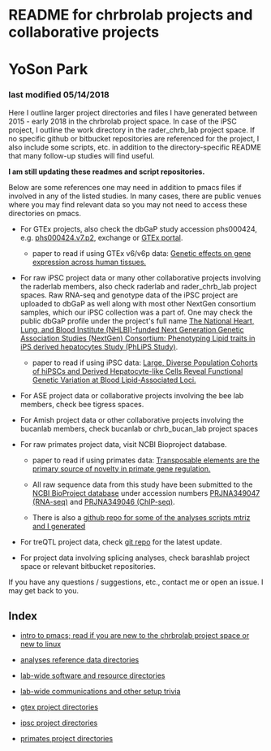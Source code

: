 

# README for chrbrolab projects and collaborative projects
# YoSon Park

### last modified 05/14/2018

Here I outline larger project directories and files I have generated between 2015 - early 2018 in the chrbrolab project space. In case of the iPSC project, I outline the work directory in the rader_chrb_lab project space. If no specific github or bitbucket repositories are referenced for the project, I also include some scripts, etc. in addition to the directory-specific README that many follow-up studies will find useful. 

**I am still updating these readmes and script repositories.**


Below are some references one may need in addition to pmacs files if involved in any of the listed studies. In many cases, there are public venues where you may find relevant data so you may not need to access these directories on pmacs.



* For GTEx projects, also check the dbGaP study accession phs000424, e.g. [phs000424.v7.p2](https://www.ncbi.nlm.nih.gov/projects/gap/cgi-bin/study.cgi?study_id=phs000424.v7.p2), exchange or [GTEx portal](https://gtexportal.org/home/). 

  * paper to read if using GTEx v6/v6p data: [Genetic effects on gene expression across human tissues.](https://www.ncbi.nlm.nih.gov/pubmed/29022597)


* For raw iPSC project data or many other collaborative projects involving the raderlab members, also check raderlab and rader_chrb_lab project spaces. Raw RNA-seq and genotype data of the iPSC project are uploaded to dbGaP as well along with most other NextGen consortium samples, which our iPSC collection was a part of. One may check the public dbGaP profile under the project's full name [The National Heart, Lung, and Blood Institute (NHLBI)-funded Next Generation Genetic Association Studies (NextGen) Consortium: Phenotyping Lipid traits in iPS derived hepatocytes Study (PhLiPS Study)](https://www.ncbi.nlm.nih.gov/projects/gap/cgi-bin/study.cgi?study_id=phs001341.v1.p1).

  * paper to read if using iPSC data: [Large, Diverse Population Cohorts of hiPSCs and Derived Hepatocyte-like Cells Reveal Functional Genetic Variation at Blood Lipid-Associated Loci.](https://www.ncbi.nlm.nih.gov/pubmed/28388432)


* For ASE project data or collaborative projects involving the bee lab members, check bee tigress spaces.


* For Amish project data or other collaborative projects involving the bucanlab members, check bucanlab or chrb_bucan_lab project spaces


* For raw primates project data, visit NCBI Bioproject database. 

  * paper to read if using primates data: [Transposable elements are the primary source of novelty in primate gene regulation.](https://www.ncbi.nlm.nih.gov/pubmed/28855262)

  * All raw sequence data from this study have been submitted to the [NCBI BioProject database](https://www.ncbi.nlm.nih.gov/bioproject/) under accession numbers [PRJNA349047 (RNA-seq)](https://www.ncbi.nlm.nih.gov/bioproject/?term=PRJNA349047) and [PRJNA349046 (ChIP-seq)](https://www.ncbi.nlm.nih.gov/bioproject/?term=PRJNA349046).
  * There is also a [github repo for some of the analyses scripts mtriz and I generated](https://github.com/ypar/cre_evo_primates)


* For treQTL project data, check [git repo](https://github.com/ypar/treqtl) for the latest update.


* For project data involving splicing analyses, check barashlab project space or relevant bitbucket repositories.



If you have any questions / suggestions, etc., contact me or open an issue. I may get back to you.



## Index

<!--ts-->

* [intro to pmacs; read if you are new to the chrbrolab project space or new to linux](https://github.com/ypar/chrbrolab/blob/master/onboarding/welcome2cdb_v0.1.md)

* [analyses reference data directories](https://github.com/ypar/chrbrolab/blob/master/general/README_reference.md)

* [lab-wide software and resource directories](https://github.com/ypar/chrbrolab/blob/master/general/README_bin.md)

* [lab-wide communications and other setup trivia](https://github.com/ypar/chrbrolab/blob/master/general/README_comm.md)

* [gtex project directories](https://github.com/ypar/chrbrolab/blob/master/gtex/README_gtex.md)

* [ipsc project directories](https://github.com/ypar/chrbrolab/blob/master/ipsc/README_ipsc.md)

* [primates project directories](https://github.com/ypar/chrbrolab/blob/master/primates/README_primates.md)


<!--te-->





